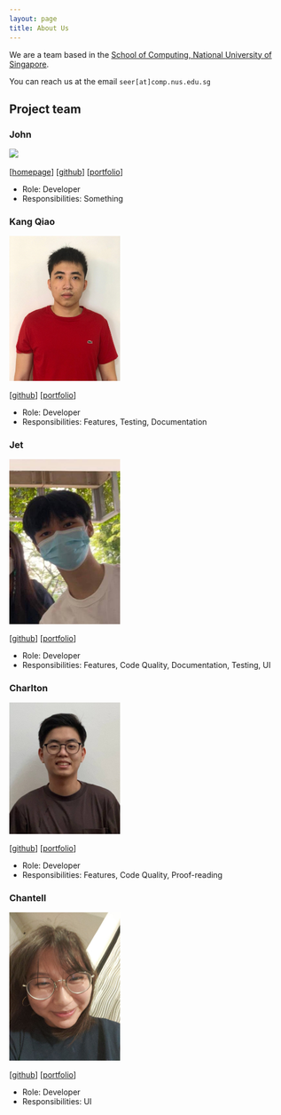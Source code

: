 ```yaml
---
layout: page
title: About Us
---
```


We are a team based in the [School of Computing, National University of Singapore](http://www.comp.nus.edu.sg).

You can reach us at the email `seer[at]comp.nus.edu.sg`

## Project team

### John

<img src="images/johnrhimawan.png" width="200px">

[[homepage](http://www.comp.nus.edu.sg/~damithch)]
[[github](https://github.com/johnrhimawan)]
[[portfolio](team/johnrhimawan.md)]

* Role: Developer
* Responsibilities: Something

### Kang Qiao

<img src="images/kangqiao322.png" width="200px">

[[github](https://github.com/kangqiao322)]
[[portfolio](team/kangqiao322.md)]

* Role: Developer
* Responsibilities: Features, Testing, Documentation

### Jet

<img src="images/jetlfj.png" width="200px">

[[github](http://github.com/jetlfj)] [[portfolio](team/jetlfj.md)]

* Role: Developer
* Responsibilities: Features, Code Quality, Documentation, Testing, UI 

### Charlton

<img src="images/bigcrushes.png" width="200px">

[[github](http://github.com/bigcrushes)]
[[portfolio](team/bigcrushes.md)]

* Role: Developer
* Responsibilities: Features, Code Quality, Proof-reading

### Chantell

<img src="images/chantellyu.png" width="200px">

[[github](http://github.com/chantellyu)]
[[portfolio](team/chantellyu.md)]

* Role: Developer
* Responsibilities: UI
